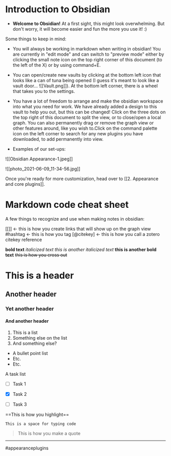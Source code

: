 # Introduction to Obsidian

- **Welcome to Obsidian!**  At a first sight, this might look overwhelming. But don't worry, it will become easier and fun the more you use it! :)

Some things to keep in mind:
- You will always be working in markdown when writing in obsidian! You are currently in "edit mode" and can switch to "preview mode" either by clicking the small note icon on the top right corner of this document (to the left of the X) or by using command+E. 

- You can open/create new vaults by clicking at the bottom left icon that looks like a can of tuna being opened (I guess it's meant to look like a vault door... ![[Vault.png]]). At the bottom left corner, there is a wheel that takes you to the settings.

- You have a lot of freedom to arrange and make the obsidian workspace into what you need for work. We have already added a design to this vault to help you out, but this can be changed! Click on the three dots on the top right of this document to split the view, or to close/open a local graph.  You can also permanently drag or remove the graph view or other features around, like you wish to.Click on the command palette icon on the left corner to search for any new plugins you have downloaded, to add permanently into view. 

- Examples of our set-ups:

![[Obsidian Appearance-1.jpeg]]


![[photo_2021-06-09_11-34-56.jpg]]

Once you're ready for more customization, head over to [[2. Appearance and core plugins]].

# Markdown code cheat sheet

A few things to recognize and use when making notes in obsidian:

[[]] <- this is how you create links that will show up on the graph view
#hashtag <- this is how you tag
[@citekey]  <- this is how you call a zotero citekey reference

**bold text**
*italicized text*
_this is another italicized text_
__this is another bold text__
~~this is how you cross out~~


# This is a header
## Another header
### Yet another header
#### And another header

1. This is a list
2. Something else on the list
3. And something else?

- A bullet point list
- Etc.
- Etc.


A task list 
- [ ]  Task 1
- [X]  Task 2
- [ ]  Task 3


==This is how you highlight==


```
This is a space for typing code
```


> This is how you make a quote





---
#appearanceplugins